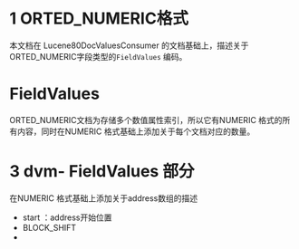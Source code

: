 # 1 ORTED_NUMERIC格式

本文档在 Lucene80DocValuesConsumer 的文档基础上，描述关于ORTED_NUMERIC字段类型的`FieldValues`  编码。





#  FieldValues

ORTED_NUMERIC文档为存储多个数值属性索引，所以它有NUMERIC 格式的所有内容，同时在NUMERIC 格式基础上添加关于每个文档对应的数量。







# 3 dvm- FieldValues  部分

在NUMERIC  格式基础上添加关于address数组的描述

- start ：address开始位置
- BLOCK_SHIFT
- 